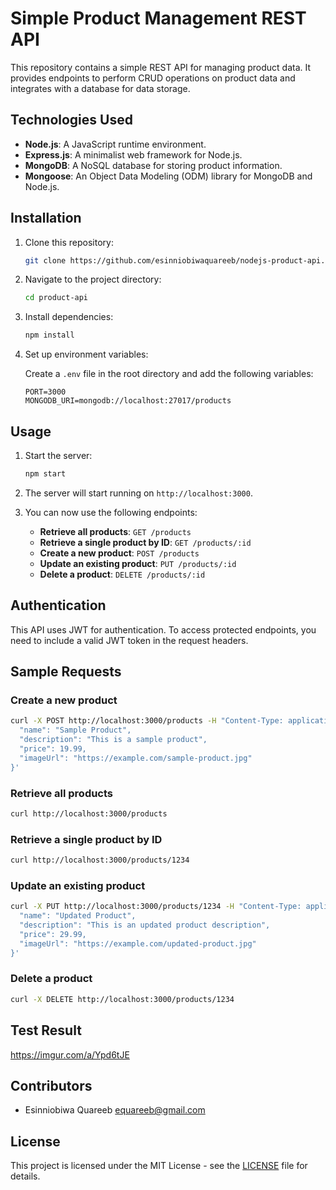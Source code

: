 # Simple Product Management REST API

This repository contains a simple REST API for managing product data. It provides endpoints to perform CRUD operations on product data and integrates with a database for data storage.

## Technologies Used

- **Node.js**: A JavaScript runtime environment.
- **Express.js**: A minimalist web framework for Node.js.
- **MongoDB**: A NoSQL database for storing product information.
- **Mongoose**: An Object Data Modeling (ODM) library for MongoDB and Node.js.

## Installation

1. Clone this repository:
   
   ```bash
   git clone https://github.com/esinniobiwaquareeb/nodejs-product-api.git
   ```

2. Navigate to the project directory:

   ```bash
   cd product-api
   ```

3. Install dependencies:

   ```bash
   npm install
   ```

4. Set up environment variables:
   
   Create a `.env` file in the root directory and add the following variables:

   ```
   PORT=3000
   MONGODB_URI=mongodb://localhost:27017/products
   ```

## Usage

1. Start the server:

   ```bash
   npm start
   ```

2. The server will start running on `http://localhost:3000`.

3. You can now use the following endpoints:

   - **Retrieve all products**: `GET /products`
   - **Retrieve a single product by ID**: `GET /products/:id`
   - **Create a new product**: `POST /products`
   - **Update an existing product**: `PUT /products/:id`
   - **Delete a product**: `DELETE /products/:id`

## Authentication

This API uses JWT for authentication. To access protected endpoints, you need to include a valid JWT token in the request headers.

## Sample Requests

### Create a new product

```bash
curl -X POST http://localhost:3000/products -H "Content-Type: application/json" -d '{
  "name": "Sample Product",
  "description": "This is a sample product",
  "price": 19.99,
  "imageUrl": "https://example.com/sample-product.jpg"
}'
```

### Retrieve all products

```bash
curl http://localhost:3000/products
```

### Retrieve a single product by ID

```bash
curl http://localhost:3000/products/1234
```

### Update an existing product

```bash
curl -X PUT http://localhost:3000/products/1234 -H "Content-Type: application/json" -d '{
  "name": "Updated Product",
  "description": "This is an updated product description",
  "price": 29.99,
  "imageUrl": "https://example.com/updated-product.jpg"
}'
```

### Delete a product

```bash
curl -X DELETE http://localhost:3000/products/1234
```

## Test Result

https://imgur.com/a/Ypd6tJE

## Contributors

- Esinniobiwa Quareeb <equareeb@gmail.com>

## License

This project is licensed under the MIT License - see the [LICENSE](LICENSE) file for details.